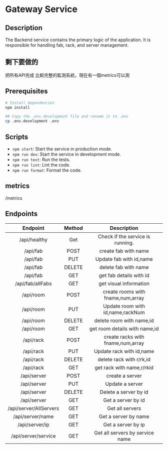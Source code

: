 # Gateway Service

## Description

The Backend service contains the primary logic of the application. It is responsible for handling fab, rack, and server management. 

## 剩下要做的
把所有API完成 比較完整的監測系統，現在有一個metrics可以測

## Prerequisites

```bash
# Install dependencies
npm install

## Copy the .env.development file and rename it to .env
cp .env.development .env
```

## Scripts

- `npm start`: Start the service in production mode.
- `npm run dev`: Start the service in development mode.
- `npm run test`: Run the tests.
- `npm run lint`: Lint the code.
- `npm run format`: Format the code.

## metrics
/metrics

## Endpoints

|             Endpoint              | Method |           Description            |
|:---------------------------------:|:------:|:--------------------------------:|
|           /api/healthy            |  Get   | Check if the service is running. |
|             /api/fab              |  POST  |      create fab with name        |
|             /api/fab              |  PUT   |  Update fab with id,name         |
|             /api/fab              | DELETE |      delete fab with name        |
|             /api/fab              |  GET   |      get fab details with id     |
|            /api/fab/allFabs       |  GET   |      get visual information      |
|             /api/room             |  POST  |create rooms with fname,num,array |
|             /api/room             |  PUT   | Update room with id,name,rackNum |
|             /api/room             | DELETE |      delete room with name,id    |
|             /api/room             |  GET   |  get room details with name,id   |
|             /api/rack             |  POST  |create racks with fname,num,array |
|             /api/rack             |  PUT   | Update rack with id,name         |
|             /api/rack             | DELETE |      delete rack with r/rk,id    |
|             /api/rack             |  GET   |    get rack with name,r/rkid     |
|             /api/server           |  POST  |    create a server               |
|             /api/server           |  PUT   |    Update a server               |
|             /api/server           | DELETE |    Delete a server by id         |
|             /api/server           |  GET   |    Get a server by id            |
|             /api/server/AllServers|  GET   |   Get all servers                |
|             /api/server/name      |  GET   |    Get a server by name          |
|             /api/server/ip        |  GET   |    Get a server by ip            |
|             /api/server/service   |  GET   | Get all servers by service name  |


